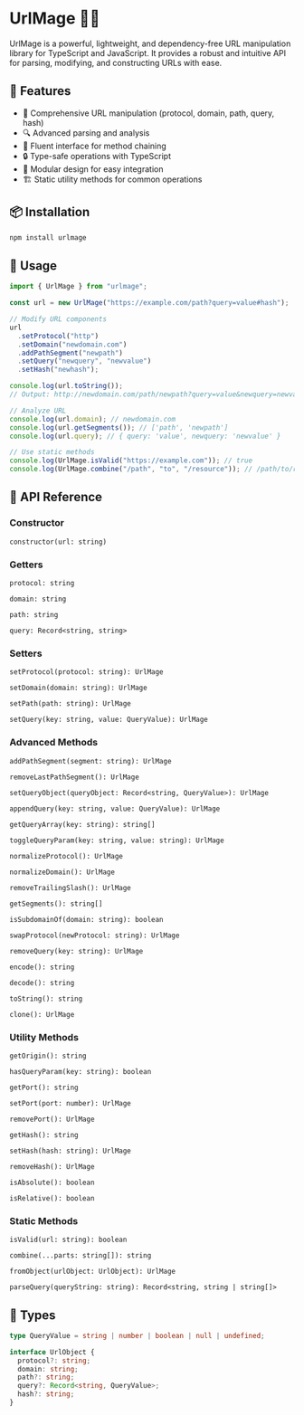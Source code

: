 # UrlMage 🧙‍♂️

UrlMage is a powerful, lightweight, and dependency-free URL manipulation library for TypeScript and JavaScript. It provides a robust and intuitive API for parsing, modifying, and constructing URLs with ease.

## 🚀 Features

- 🔧 Comprehensive URL manipulation (protocol, domain, path, query, hash)
- 🔍 Advanced parsing and analysis
- 🔗 Fluent interface for method chaining
- 🔒 Type-safe operations with TypeScript
- 🧩 Modular design for easy integration
- 🏗️ Static utility methods for common operations

## 📦 Installation

```ts
npm install urlmage
```

## 🔧 Usage

```ts
import { UrlMage } from "urlmage";

const url = new UrlMage("https://example.com/path?query=value#hash");

// Modify URL components
url
  .setProtocol("http")
  .setDomain("newdomain.com")
  .addPathSegment("newpath")
  .setQuery("newquery", "newvalue")
  .setHash("newhash");

console.log(url.toString());
// Output: http://newdomain.com/path/newpath?query=value&newquery=newvalue#newhash

// Analyze URL
console.log(url.domain); // newdomain.com
console.log(url.getSegments()); // ['path', 'newpath']
console.log(url.query); // { query: 'value', newquery: 'newvalue' }

// Use static methods
console.log(UrlMage.isValid("https://example.com")); // true
console.log(UrlMage.combine("/path", "to", "/resource")); // /path/to/resource
```

## 📘 API Reference

### Constructor

`constructor(url: string)`

### Getters

`protocol: string`

`domain: string`

`path: string`

`query: Record<string, string>`

### Setters

`setProtocol(protocol: string): UrlMage`

`setDomain(domain: string): UrlMage`

`setPath(path: string): UrlMage`

`setQuery(key: string, value: QueryValue): UrlMage`

### Advanced Methods

`addPathSegment(segment: string): UrlMage`

`removeLastPathSegment(): UrlMage`

`setQueryObject(queryObject: Record<string, QueryValue>): UrlMage`

`appendQuery(key: string, value: QueryValue): UrlMage`

`getQueryArray(key: string): string[]`

`toggleQueryParam(key: string, value: string): UrlMage`

`normalizeProtocol(): UrlMage`

`normalizeDomain(): UrlMage`

`removeTrailingSlash(): UrlMage`

`getSegments(): string[]`

`isSubdomainOf(domain: string): boolean`

`swapProtocol(newProtocol: string): UrlMage`

`removeQuery(key: string): UrlMage`

`encode(): string`

`decode(): string`

`toString(): string`

`clone(): UrlMage`

### Utility Methods

`getOrigin(): string`

`hasQueryParam(key: string): boolean`

`getPort(): string`

`setPort(port: number): UrlMage`

`removePort(): UrlMage`

`getHash(): string`

`setHash(hash: string): UrlMage`

`removeHash(): UrlMage`

`isAbsolute(): boolean`

`isRelative(): boolean`

### Static Methods

`isValid(url: string): boolean`

`combine(...parts: string[]): string`

`fromObject(urlObject: UrlObject): UrlMage`

`parseQuery(queryString: string): Record<string, string | string[]>`

## 🧪 Types

```ts
type QueryValue = string | number | boolean | null | undefined;

interface UrlObject {
  protocol?: string;
  domain: string;
  path?: string;
  query?: Record<string, QueryValue>;
  hash?: string;
}
```